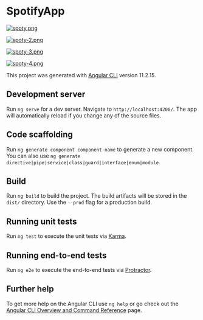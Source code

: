 # SpotifyApp

[![spoty.png](https://i.postimg.cc/4dQPFXx4/spoty.png)](https://postimg.cc/YGjQvKFT)

[![spoty-2.png](https://i.postimg.cc/hvGLyxYM/spoty-2.png)](https://postimg.cc/mz01hcBF)

[![spoty-3.png](https://i.postimg.cc/tJfxBcWC/spoty-3.png)](https://postimg.cc/N26FMpdW)

[![spoty-4.png](https://i.postimg.cc/yYg9DVCJ/spoty-4.png)](https://postimg.cc/jLTC9Y5K)


This project was generated with [Angular CLI](https://github.com/angular/angular-cli) version 11.2.15.

## Development server

Run `ng serve` for a dev server. Navigate to `http://localhost:4200/`. The app will automatically reload if you change any of the source files.

## Code scaffolding

Run `ng generate component component-name` to generate a new component. You can also use `ng generate directive|pipe|service|class|guard|interface|enum|module`.

## Build

Run `ng build` to build the project. The build artifacts will be stored in the `dist/` directory. Use the `--prod` flag for a production build.

## Running unit tests

Run `ng test` to execute the unit tests via [Karma](https://karma-runner.github.io).

## Running end-to-end tests

Run `ng e2e` to execute the end-to-end tests via [Protractor](http://www.protractortest.org/).

## Further help

To get more help on the Angular CLI use `ng help` or go check out the [Angular CLI Overview and Command Reference](https://angular.io/cli) page.
